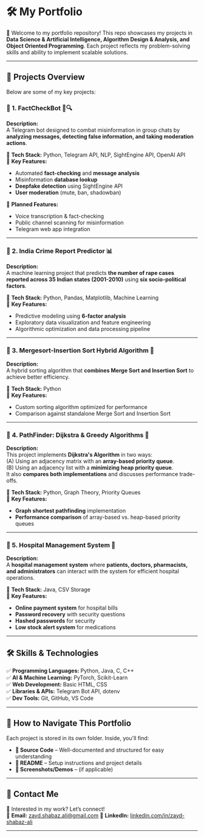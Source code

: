 # 🛠️ My Portfolio

👋 Welcome to my portfolio repository! This repo showcases my projects in **Data Science & Artificial Intelligence, Algorithm Design & Analysis, and Object Oriented Programming**. Each project reflects my problem-solving skills and ability to implement scalable solutions.

---

## 📂 Projects Overview

Below are some of my key projects:

### 📌 1. **FactCheckBot** 📰🔍
**Description:**  
A Telegram bot designed to combat misinformation in group chats by **analyzing messages, detecting false information, and taking moderation actions**.

🔹 **Tech Stack:** Python, Telegram API, NLP, SightEngine API, OpenAI API  
🔹 **Key Features:**  
- Automated **fact-checking** and **message analysis**  
- Misinformation **database lookup**  
- **Deepfake detection** using SightEngine API  
- **User moderation** (mute, ban, shadowban)  

🔹 **Planned Features:**  
- Voice transcription & fact-checking  
- Public channel scanning for misinformation  
- Telegram web app integration  

---

### 📌 2. **India Crime Report Predictor** 📊  
**Description:**  
A machine learning project that predicts **the number of rape cases reported across 35 Indian states (2001-2010)** using **six socio-political factors**.

🔹 **Tech Stack:** Python, Pandas, Matplotlib, Machine Learning  
🔹 **Key Features:**  
- Predictive modeling using **6-factor analysis**  
- Exploratory data visualization and feature engineering  
- Algorithmic optimization and data processing pipeline  

---

### 📌 3. **Mergesort-Insertion Sort Hybrid Algorithm** 🔄  
**Description:**  
A hybrid sorting algorithm that **combines Merge Sort and Insertion Sort** to achieve better efficiency.

🔹 **Tech Stack:** Python  
🔹 **Key Features:**  
- Custom sorting algorithm optimized for performance  
- Comparison against standalone Merge Sort and Insertion Sort  

---

### 📌 4. **PathFinder: Dijkstra & Greedy Algorithms** 🚀  
**Description:**  
This project implements **Dijkstra's Algorithm** in two ways:  
(A) Using an adjacency matrix with an **array-based priority queue**.  
(B) Using an adjacency list with a **minimizing heap priority queue**.  
It also **compares both implementations** and discusses performance trade-offs.

🔹 **Tech Stack:** Python, Graph Theory, Priority Queues  
🔹 **Key Features:**  
- **Graph shortest pathfinding** implementation  
- **Performance comparison** of array-based vs. heap-based priority queues  

---

### 📌 5. **Hospital Management System** 🏥  
**Description:**  
A **hospital management system** where **patients, doctors, pharmacists, and administrators** can interact with the system for efficient hospital operations.

🔹 **Tech Stack:** Java, CSV Storage  
🔹 **Key Features:**  
- **Online payment system** for hospital bills  
- **Password recovery** with security questions  
- **Hashed passwords** for security  
- **Low stock alert system** for medications  

---

## 🛠️ Skills & Technologies
✅ **Programming Languages:** Python, Java, C, C++  
✅ **AI & Machine Learning:** PyTorch, Scikit-Learn  
✅ **Web Development:** Basic HTML, CSS  
✅ **Libraries & APIs:** Telegram Bot API, dotenv  
✅ **Dev Tools:** Git, GitHub, VS Code   

---

## 📖 How to Navigate This Portfolio
Each project is stored in its own folder. Inside, you'll find:
- **📜 Source Code** – Well-documented and structured for easy understanding  
- **📝 README** – Setup instructions and project details  
- **📸 Screenshots/Demos** – (if applicable)  

---

## 📩 Contact Me
🚀 Interested in my work? Let’s connect!  
📧 **Email:** zayd.shabaz.ali@gmail.com 
💼 **LinkedIn:** [linkedin.com/in/zayd-shabaz-ali](https://www.linkedin.com/in/zayd-shabaz-ali/)  

---

